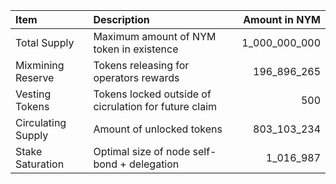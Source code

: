 | **Item**           | **Description**                                       |   **Amount in NYM** |
|:-------------------|:------------------------------------------------------|--------------------:|
| Total Supply       | Maximum amount of NYM token in existence              |       1_000_000_000 |
| Mixmining Reserve  | Tokens releasing for operators rewards                |         196_896_265 |
| Vesting Tokens     | Tokens locked outside of cicrulation for future claim |                 500 |
| Circulating Supply | Amount of unlocked tokens                             |         803_103_234 |
| Stake Saturation   | Optimal size of node self-bond + delegation           |           1_016_987 |
